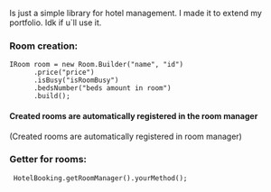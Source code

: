 Is just a simple library for hotel management.
I made it to extend my portfolio. Idk if u`ll use it.

<h3 align="left"> Room creation: </h3>
<code>IRoom room = new Room.Builder("name", "id")
      .price("price")
      .isBusy("isRoomBusy")
      .bedsNumber("beds amount in room")
      .build();
</code>

<h4> Created rooms are automatically registered in the room manager </h4>

(Created rooms are automatically registered in room manager)

<h3> Getter for rooms: </h3>
<code> HotelBooking.getRoomManager().yourMethod(); </code>
